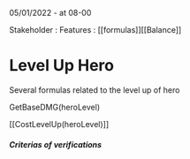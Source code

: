 05/01/2022 - at 08-00

Stakeholder : 
Features : [[formulas]][[Balance]]


# Level Up Hero

Several formulas related to the level up of hero

GetBaseDMG(heroLevel)

[[CostLevelUp(heroLevel)]]

##### Criterias of verifications

